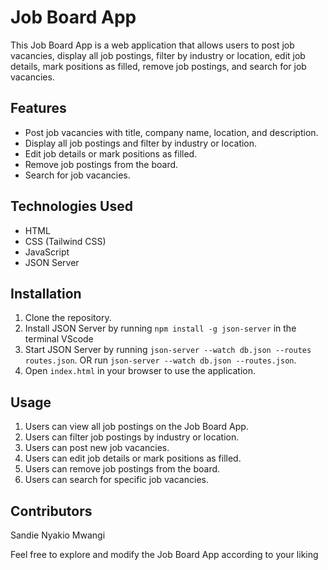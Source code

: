 # Job Board App

This Job Board App is a web application that allows users to post job vacancies, display all job postings, filter by industry or location, edit job details, mark positions as filled, remove job postings, and search for job vacancies.

## Features
- Post job vacancies with title, company name, location, and description.
- Display all job postings and filter by industry or location.
- Edit job details or mark positions as filled.
- Remove job postings from the board.
- Search for job vacancies.

## Technologies Used
- HTML
- CSS (Tailwind CSS)
- JavaScript
- JSON Server

## Installation
1. Clone the repository.
2. Install JSON Server by running `npm install -g json-server` in the terminal VScode 
3. Start JSON Server by running `json-server --watch db.json --routes routes.json`.
 OR  run `json-server --watch db.json --routes.json`.
4. Open `index.html` in your browser to use the application.

## Usage
1. Users can view all job postings on the Job Board App.
2. Users can filter job postings by industry or location.
3. Users can post new job vacancies.
4. Users can edit job details or mark positions as filled.
5. Users can remove job postings from the board.
6. Users can search for specific job vacancies.

## Contributors
Sandie Nyakio Mwangi

Feel free to explore and modify the Job Board App according to your liking 







